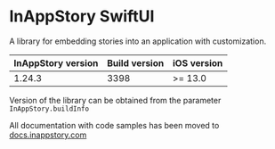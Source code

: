 # InAppStory SwiftUI

A library for embedding stories into an application with customization.

| InAppStory version | Build version | iOS version |
|--------------------|---------------|-------------|
| 1.24.3             | 3398          | >= 13.0     |

Version of the library can be obtained from the parameter `InAppStory.buildInfo`

All documentation with code samples has been moved to [docs.inappstory.com](https://docs.inappstory.com/sdk-guides/ios/how-to-get-started.html)

